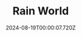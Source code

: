 ---
title: "Rain World"
id: 312520
date: 2024-08-19T00:00:07.720Z
link: games/steam/recent/rain-world
image: http://media.steampowered.com/steamcommunity/public/images/apps/312520/5854494b840a18a660a495d6259d562b51f21240.jpg
playtime_2weeks: 19
playtime_forever: 31
playtime_windows_forever: 0
playtime_mac_forever: 0
playtime_linux_forever: 31
playtime_deck_forever: 31
---